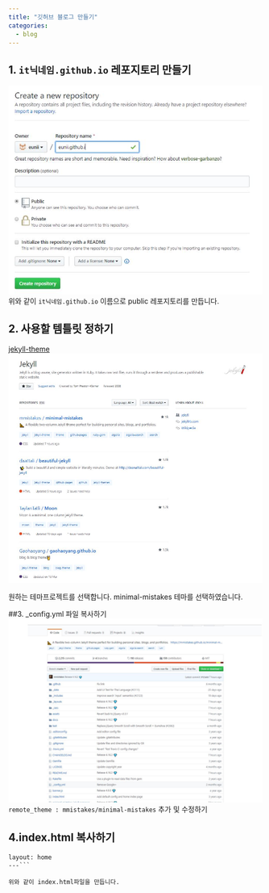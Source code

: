 ```yaml
---
title: "깃허브 블로그 만들기"
categories:
  - blog
---
```


## 1. `it닉네임.github.io` 레포지토리 만들기
![텍스트](/assets/images/createrepo.JPG)
위와 같이 `it닉네임.github.io` 이름으로 public 레포지토리를 만듭니다.

## 2. 사용할 템틀릿 정하기
[jekyll-theme](https://github.com/topics/jekyll-theme)
![텍스트](/assets/images/chtemplet.JPG)

원하는 테마프로젝트를 선택합니다. minimal-mistakes 테마를 선택하였습니다.

##3. _config.yml 파일 복사하기
![텍스트](/assets/images/_config.JPG)
`remote_theme : mmistakes/minimal-mistakes` 추가 및 수정하기

## 4.index.html 복사하기

```---
layout: home
---```

위와 같이 index.html파일을 만듭니다.

